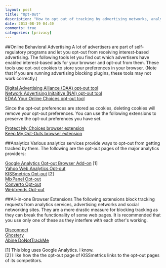 ```yaml
---
layout: post
title: "Opt-Out"
description: "How to opt out of tracking by advertising networks, analytics services, and social platforms."
date: 2013-08-19 04:40
comments: true
categories: [privacy]
---
```


##Online Behavioral Advertising
A lot of advertisers are part of self-regulatory programs and let you opt-out from receiving interest-based advertising.
The following tools let you find out which advertisers have enabled interest-based ads for your browser and opt-out from them.
These tools use opt-out cookies to store your preferences in your browser.
(Note that if you are running advertising blocking plugins, these tools may not work correctly.)

[Digital Advertising Alliance (DAA) opt-out tool](http://www.aboutads.info/choices/)  
[Network Advertising Initaitive (NAI) opt-out tool](http://www.networkadvertising.org/choices/)  
[EDAA Your Online Choices opt-out tool](http://www.youronlinechoices.com/uk/your-ad-choices)

Since the opt-out preferences are stored as cookies, deleting cookies will remove your opt-out preferences.
You can use the following extensions to preserve the opt-out preferences you have set.

[Protect My Choices browser extension](http://www.aboutads.info/PMC)  
[Keep My Opt-Outs browser extension](https://code.google.com/p/chrome-opt-out-extension/)

##Analytics
Various analytics services provide ways to opt-out from getting tracked by them.
The following are the opt-out pages of the major analytics providers:

[Google Analytics Opt-out Browser Add-on](https://tools.google.com/dlpage/gaoptout) [1]  
[Yahoo Web Analytics Opt-out](https://reports.web.analytics.yahoo.com/optout,OptOut.vm)  
[KISSmetrics Opt-out](https://www.kissmetrics.com/user-privacy) [2]  
[MixPanel Opt-out](https://mixpanel.com/optout/)  
[Converto Opt-out](http://www.convertro.com/opt-out)  
[Webtrends Opt-out](https://ondemand.webtrends.com/support/optout.asp)

##All-in-one Browser Extensions
The following extensions block tracking requests from analytics services, advertising networks and social networking sites.
They are a more drastic measure for blocking tracking as they can break the functionality of some web pages.
It is recommended that you use only one of these as they interfere with each other's working.

[Disconnect](https://disconnect.me/)  
[Ghostery](http://www.ghostery.com/)  
[Abine DoNotTrackMe](http://abine.com/dntdetail.php)

[1] This blog uses Google Analytics. I know.  
[2] I like how the the opt-out page of KISSmetrics links to the opt-out pages of its competitors.
